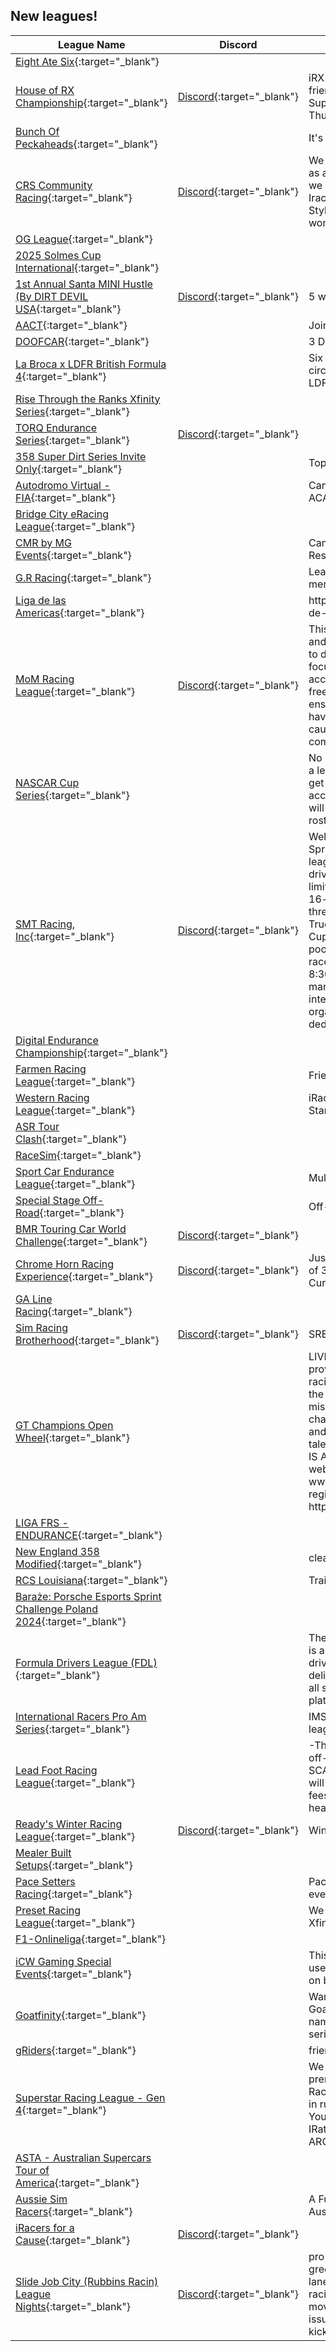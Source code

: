 ## New leagues!

| League Name | Discord | About |
|--------------------------------------------------------------------------------------------------------------------------------------------------|-----------------------------------------------------------|---------------------------------------------------------------------------------------------------------------------------------------------------------------------------------------------------------------------------------------------------------------------------------------------------------------------------------------------------------------------------------------------------------------------------------------------------------------------------------------------------------------------|
|[Eight Ate Six](https://members.iracing.com/membersite/member/LeagueView.do?league=11795){:target="_blank"} | | |
|[House of RX Championship](https://members.iracing.com/membersite/member/LeagueView.do?league=11793){:target="_blank"} |[Discord](https://discord.gg/XAcKQ5EaV7){:target="_blank"} |iRX Championship based on an EU friendly schedule\. Lites and Supercars\. Thursday/Friday/Saturday\. |
|[Bunch Of Peckaheads](https://members.iracing.com/membersite/member/LeagueView.do?league=11794){:target="_blank"} | |It's in the name |
|[CRS Community Racing](https://members.iracing.com/membersite/member/LeagueView.do?league=11796){:target="_blank"} |[Discord](https://discord.gg/gNEgNUfaJv){:target="_blank"} |We are CRS, we have been running as a community since 2019 and we have now made the Jump to Iracing\. Join us for Real World Style events and Events that you wont see anywhere else\! |
|[OG League](https://members.iracing.com/membersite/member/LeagueView.do?league=11798){:target="_blank"} | | |
|[2025 Solmes Cup International](https://members.iracing.com/membersite/member/LeagueView.do?league=11797){:target="_blank"} | | |
|[1st Annual Santa MINI Hustle \(By DIRT DEVIL USA](https://members.iracing.com/membersite/member/LeagueView.do?league=11803){:target="_blank"} |[Discord](https://discord.gg/jcafS94E){:target="_blank"} |5 week league |
|[AACT](https://members.iracing.com/membersite/member/LeagueView.do?league=11799){:target="_blank"} | |Join up Friday Night Late Models |
|[DOOFCAR](https://members.iracing.com/membersite/member/LeagueView.do?league=11804){:target="_blank"} | |3 Doofuses Racing AI |
|[La Broca x LDFR British Formula 4](https://members.iracing.com/membersite/member/LeagueView.do?league=11800){:target="_blank"} | |Six rounds across three British circuits to crown a new La Broca x LDFR Champion\! |
|[Rise Through the Ranks Xfinity Series](https://members.iracing.com/membersite/member/LeagueView.do?league=11802){:target="_blank"} | | |
|[TORQ Endurance Series](https://members.iracing.com/membersite/member/LeagueView.do?league=11801){:target="_blank"} |[Discord](https://discord.gg/rv7pFZ42zj){:target="_blank"} | |
|[358 Super Dirt Series Invite Only](https://members.iracing.com/membersite/member/LeagueView.do?league=11815){:target="_blank"} | |Top Tier Members\! |
|[Autodromo Virtual \- FIA](https://members.iracing.com/membersite/member/LeagueView.do?league=11812){:target="_blank"} | |Campeonatos organizados por ACA eSports |
|[Bridge City eRacing League](https://members.iracing.com/membersite/member/LeagueView.do?league=11806){:target="_blank"} | | |
|[CMR by MG Events](https://members.iracing.com/membersite/member/LeagueView.do?league=11808){:target="_blank"} | |Campeonato Mexicano de Resistencia |
|[G\.R Racing](https://members.iracing.com/membersite/member/LeagueView.do?league=11805){:target="_blank"} | |League race for G\.R Racing menbers |
|[Liga de las Americas](https://members.iracing.com/membersite/member/LeagueView.do?league=11816){:target="_blank"} | |https://sites\.google\.com/view/liga\-de\-las\-americas\-ir |
|[MoM Racing League](https://members.iracing.com/membersite/member/LeagueView.do?league=11814){:target="_blank"} |[Discord](https://discord.gg/4YJVKYhzHy){:target="_blank"} |This league is dedicated to Sarah and her fight against cancer\. Open to drivers of all skill levels, we focus on fun, community, and accessibility\. By often featuring free car and track combos, we ensure everyone can join in and have good fun racing for a good cause\. Races are broadcasted and commentated on twitch |
|[NASCAR Cup Series](https://members.iracing.com/membersite/member/LeagueView.do?league=11813){:target="_blank"} | |No requirements for ratings, this is a league where you can grow and get better, too much BS besides accidents will get you kicked\. AI will be in races until we have a full roster |
|[SMT Racing, Inc](https://members.iracing.com/membersite/member/LeagueView.do?league=11811){:target="_blank"} |[Discord](https://discord.com/3ukucNzwG8){:target="_blank"} |Welcome to the SMT Speedway Sprint Cup, a premier iRacing league designed for competitive drivers who are ready to push their limits on Superspeedways\. This 16\-week championship features three racing divisions—Craftsman Truck Series, Xfinity, and Next Gen Cup Cars—with a $200\+ prize pool for the top drivers\. Weekly races are held every Sunday at 8:30 PM EST\. Join a professionally managed league that combines intense competition, high\-level organization, and a community of dedicated racers\. |
|[Digital Endurance Championship](https://members.iracing.com/membersite/member/LeagueView.do?league=11809){:target="_blank"} | | |
|[Farmen Racing League](https://members.iracing.com/membersite/member/LeagueView.do?league=11807){:target="_blank"} | |Friends racing and training |
|[Western Racing League](https://members.iracing.com/membersite/member/LeagueView.do?league=11810){:target="_blank"} | |iRacing league based in Mountain Standard Time |
|[ASR Tour Clash](https://members.iracing.com/membersite/member/LeagueView.do?league=11819){:target="_blank"} | | |
|[RaceSim](https://members.iracing.com/membersite/member/LeagueView.do?league=11817){:target="_blank"} | | |
|[Sport Car Endurance League](https://members.iracing.com/membersite/member/LeagueView.do?league=11818){:target="_blank"} | |Multiclass 2h40min races |
|[Special Stage Off\-Road](https://members.iracing.com/membersite/member/LeagueView.do?league=11820){:target="_blank"} | |Off\-Road racing |
|[BMR Touring Car World Challenge](https://members.iracing.com/membersite/member/LeagueView.do?league=11823){:target="_blank"} |[Discord](https://discord.gg/6BYmWbHK){:target="_blank"} | |
|[Chrome Horn Racing Experience](https://members.iracing.com/membersite/member/LeagueView.do?league=11824){:target="_blank"} |[Discord](https://discord.gg/SVfhYyEV){:target="_blank"} |Just some good old boys \.\.\. iRating of 3K and below, D class and up\.  Current Series:  Late Model |
|[GA Line Racing](https://members.iracing.com/membersite/member/LeagueView.do?league=11822){:target="_blank"} | | |
|[Sim Racing Brotherhood](https://members.iracing.com/membersite/member/LeagueView.do?league=11821){:target="_blank"} |[Discord](https://discord.gg/uW87UAgGXT){:target="_blank"} |SRB League Racing |
|[GT Champions Open Wheel](https://members.iracing.com/membersite/member/LeagueView.do?league=11826){:target="_blank"} | |LIVE BROADCASTS\! GTChampions provides tournaments for sim racing drivers, from teams across the globe, of all skill levels\. Our mission is to provide events that challenge even the best of drivers, and allow teams to show off their talent on the track\. REGISTRATION IS ALWAYS REQUIRED\. Go to our website at www\.GTChampions\.com to register\. Visit our Discord at http://DiscordIR\.gtchampions\.com |
|[LIGA FRS \- ENDURANCE](https://members.iracing.com/membersite/member/LeagueView.do?league=11825){:target="_blank"} | | |
|[New England 358 Modified](https://members.iracing.com/membersite/member/LeagueView.do?league=11828){:target="_blank"} | |clean fun monday nights |
|[RCS Louisiana](https://members.iracing.com/membersite/member/LeagueView.do?league=11827){:target="_blank"} | |Training |
|[Baraże: Porsche Esports Sprint Challenge Poland 2024](https://members.iracing.com/membersite/member/LeagueView.do?league=11834){:target="_blank"} | | |
|[Formula Drivers League \(FDL\)](https://members.iracing.com/membersite/member/LeagueView.do?league=11833){:target="_blank"} | |The Formula Drivers League \(FDL\) is an Australian, formula car\-only, driver\-focused league that delivers clean, exciting racing for all skill levels on the iRacing platform\. |
|[International Racers Pro Am Series](https://members.iracing.com/membersite/member/LeagueView.do?league=11829){:target="_blank"} | |IMSA Pro Am Series team and league races |
|[Lead Foot Racing League](https://members.iracing.com/membersite/member/LeagueView.do?league=11831){:target="_blank"} | |\-This is a relaxed league built for off\-season races during the SCARS League admin break\. There will be no points, payouts, or entry fees\. Just show up with your heaviest foot, and drive\! |
|[Ready's Winter Racing League](https://members.iracing.com/membersite/member/LeagueView.do?league=11832){:target="_blank"} |[Discord](https://discord.gg/YjcZ9XYz){:target="_blank"} |Winter racing League for fun |
|[Mealer Built Setups](https://members.iracing.com/membersite/member/LeagueView.do?league=11830){:target="_blank"} | | |
|[Pace Setters Racing](https://members.iracing.com/membersite/member/LeagueView.do?league=11835){:target="_blank"} | |Pace Setters racing is a league for everyone\. Check us out\! |
|[Preset Racing League](https://members.iracing.com/membersite/member/LeagueView.do?league=11836){:target="_blank"} | |We will run Dirt, Arca, Trucks, Xfinity, And Cup |
|[F1\-Onlineliga](https://members.iracing.com/membersite/member/LeagueView.do?league=11837){:target="_blank"} | | |
|[iCW Gaming Special Events](https://members.iracing.com/membersite/member/LeagueView.do?league=11838){:target="_blank"} | |This league is specifically to be used ONLY for special events put on by the iCW Gaming Community\. |
|[Goatfinity](https://members.iracing.com/membersite/member/LeagueView.do?league=11839){:target="_blank"} | |Want to race with some of the best Goatco drivers while making a name for yourself? Well this is the series for that\! |
|[gRiders](https://members.iracing.com/membersite/member/LeagueView.do?league=11841){:target="_blank"} | |friendly adults |
|[Superstar Racing League \- Gen 4](https://members.iracing.com/membersite/member/LeagueView.do?league=11840){:target="_blank"} | |We run thursday nights\. the premier series of the Superstar Racing League, if you are intersted in running on Thursdays with us\. You must be 2500 or higher IRating to run, if not default to our ARCA league \(110475\)\. |
|[ASTA \- Australian Supercars Tour of America](https://members.iracing.com/membersite/member/LeagueView.do?league=11842){:target="_blank"} | | |
|[Aussie Sim Racers](https://members.iracing.com/membersite/member/LeagueView.do?league=11844){:target="_blank"} | |A Fun League For Racers In Australia |
|[iRacers for a Cause](https://members.iracing.com/membersite/member/LeagueView.do?league=11843){:target="_blank"} |[Discord](https://discord.gg/kKQNSAhEeX){:target="_blank"} | |
|[Slide Job City \(Rubbins Racin\) League Nights](https://members.iracing.com/membersite/member/LeagueView.do?league=11845){:target="_blank"} |[Discord](https://discord.gg/2BfWZbQk){:target="_blank"} |pro 2 dirt track league all starts on green leader must run top or 2 lanes from have fun rubbin is racing we do allow bumping and moving people that are non stop issue and dumping people will be kicked |

